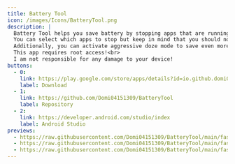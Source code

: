 ```yaml
---
title: Battery Tool
icon: /images/Icons/BatteryTool.png
description: |
  Battery Tool helps you save battery by stopping apps that are running in the background.
  You can select which apps to stop but keep in mind that you should not stop alarm clock apps, messaging apps, or system apps unless you do not rely on them.
  Additionally, you can activate aggressive doze mode to save even more battery.<br><br>
  This app requires root access!<br>
  I am not responsible for any damage to your device!
buttons:
  - 0:
    link: https://play.google.com/store/apps/details?id=io.github.domi04151309.batterytool
    label: Download
  - 1:
    link: https://github.com/Domi04151309/BatteryTool
    label: Repository
  - 2:
    link: https://developer.android.com/studio/index
    label: Android Studio
previews:
  - https://raw.githubusercontent.com/Domi04151309/BatteryTool/main/fastlane/metadata/android/en-US/images/phoneScreenshots/1.jpg
  - https://raw.githubusercontent.com/Domi04151309/BatteryTool/main/fastlane/metadata/android/en-US/images/phoneScreenshots/2.jpg
  - https://raw.githubusercontent.com/Domi04151309/BatteryTool/main/fastlane/metadata/android/en-US/images/phoneScreenshots/3.jpg
---
```

